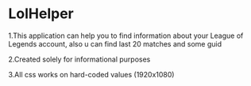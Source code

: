 # LolHelper


1.This application can help you to find information about your League of Legends account, also u can find last 20 matches and some guid

2.Created solely for informational purposes

3.All css works on hard-coded values (1920x1080)

